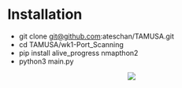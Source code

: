 # Installation
- git clone git@github.com:ateschan/TAMUSA.git
- cd TAMUSA/wk1-Port_Scanning
- pip install alive_progress nmapthon2
- python3 main.py

<p align="center">
  <img src=https://github.com/ateschan/TAMUSA/assets/89411709/4259db46-ed43-400b-85b7-1a2dbd37a5a4></img>
</p>

<p align="center>
  <img src=https://github.com/ateschan/TAMUSA/assets/89411709/4259db46-ed43-400b-85b7-1a2dbd37a5a4>
</p>
